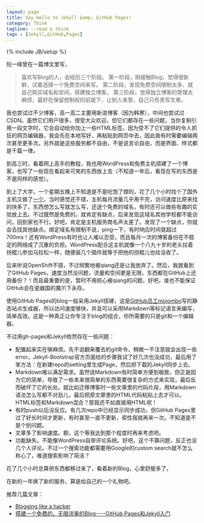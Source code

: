 ```yaml
---
layout: page
title: Say Hello to Jekyll &amp; GitHub Pages!
category: Think
tagline: --read & think
tags : [Jekyll,GitHub,Pages]
---
```

{% include JB/setup %}

阮一峰曾在一篇博文里写，

> 喜欢写Blog的人，会经历三个阶段。
> 第一阶段，刚接触Blog，觉得很新鲜，试着选择一个免费空间来写。
> 第二阶段，发现免费空间限制太多，就自己购买域名和空间，搭建独立博客。
> 第三阶段，觉得独立博客的管理太麻烦，最好在保留控制权的前提下，让别人来管，自己只负责写文章。

我也尝试过不少博客，高一高二主要用新浪博客（因为韩寒），中间也尝试过CSDN。虽然它们用户很多，很受大众欢迎，但它们都存在一些问题，当你复制引用一段文字时，它会自动给你加上一些HTML标签。因为受不了它们提供的令人抓狂的网页编辑器，我会先在本地写好，再粘贴到网页中去，因此我有时需要编辑两次甚至更多次。另外就是这些服务都不自由，不是说言论自由，而是界面、样式都是千篇一律。

到高三时，看着网上高手的教程，我也用WordPress和免费主机搭建了一个博客，也写了一些现在看起来可笑的东西放上去（不知道一年后，看现在写的东西是不是同样的感觉）。

到上了大学，一个星期五晚上不知道是不是吃饱了撑的，花了几个小时找个了国外主机又做了[一个](http://jok3r.ueuo.com)。当时感觉还不错，主机每月流量几乎用不完，访问速度比原来找的快多了，东西想怎么写就怎么写，还送个免费的域名，有时还可以做些有趣的实验放上去。不过既然是免费的，就肯定有缺点，后来发现这域名其他学校都不能访问，回到家也不行。好吧，肯定是主机服务商名声太差了。发现了一个缺点，你就会去找其他缺点。绑定域名有限制不说，ping一下，有时响应时间竟超过700ms！还有WordPress有时也让人难以忍受，而且每月一次的博客备份在不稳定的网络成了沉重的负担。WordPress配合这主机就像一个八九十岁的老头拄着拐棍儿参加马拉松一样，随便装几个插件就等于把他的拐棍儿也给没收了。

后来听说OpenShift不错，不过频繁地被qiang还是让我放弃了。然后，我就看到了GitHub Pages，速度当然没问题，流量和空间更是无限，东西都在GitHub上还用备份？！而且最重要的是，暂时不用担心被qiang的问题。好吧，谁也不能保证GitHub会在瓷器国的魔爪下永存。

使用GitHub Pages的blog一般采用Jekyll搭建，这是[GitHub员工mojombo](https://github.com/mojombo)写的静态站点生成器，所以访问速度够快，并且可以采用Markdown等标记语言来编写，简单高效。这是一种真正让你专注于blog的组合，你所需要的只是git和一个编辑器。

不过用gh-pages和Jekyll依然存在一些问题：

* 配置起来实在够麻烦。先不说翻来覆去的git命令，稍微一不注意就会出现一些error。Jekyll-Bootstrap官方页面给的步骤我试了好几次也没成功，最后用了笨方法：在新建repo的setting里生成Page，然后把下载的Jekyll同步上去。
* Markdown难以满足需求。虽然说Markdown有时简单方便到极致，但正是因为它的简单，导致了一些本来很简单的东西需要很复杂的方式来实现，最后反而破坏了它的长处。就比如迁移博客时一些文章里的代码片段，用Markdown语法怎么写都不对劲儿，最后把原文章里的HTML代码粘贴上去才可以。HTML标签和Markdown混合？那我还不如直接用HTML呢！
* 有时push以后没反应。有几次repo中已经显示同步成功，但GitHub Pages里过了好长时间才更新，有时甚至一直不更新，索性我就再来一次。不知道是不是个别问题。
* 文章多了影响速度。额，这个等我达到那个程度时再来考虑吧。
* 功能缺失。不能像WordPress自带评论系统。好吧，这个不算问题，反正也没几个人评论。不过一个搜索功能都需要用Google的custom search就不怎么称心了，难道搜索影响了简洁？

花了几个小时总算把东西都移过来了，看着新的Blog，心里舒服多了。

在新的一年换了新的服务，算是给自己的一个礼物吧。

推荐几篇文章：

* [Blogging like a hacker](http://tom.preston-werner.com/2008/11/17/blogging-like-a-hacker.html)
* [搭建一个免费的，无限流量的Blog----GitHub Pages和Jekyll入门](http://www.ruanyifeng.com/blog/2012/08/blogging_with_jekyll.html)